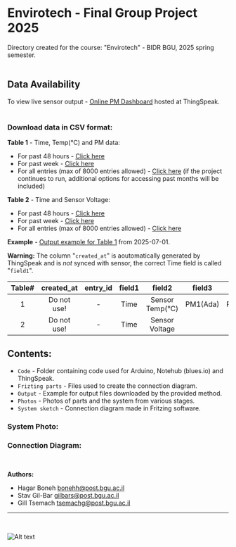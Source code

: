 # Envirotech - Final Group Project 2025

Directory created for the course: "Envirotech" - BIDR BGU, 2025 spring semester.<br>
<br>

## Data Availability
To view live sensor output - [Online PM Dashboard](https://thingspeak.mathworks.com/channels/2997781) hosted at ThingSpeak.<br>
<br>

### Download data in CSV format:

**Table 1** - Time, Temp(°C) and PM data:

* For past 48 hours - [Click here](https://api.thingspeak.com/channels/2997781/feeds.csv?days=2)
* For past week - [Click here](https://api.thingspeak.com/channels/2997781/feeds.csv?days=7)
* For all entries (max of 8000 entries allowed) - [Click here](https://api.thingspeak.com/channels/2997781/feeds.csv?results=8000) (if the project continues to run, additional options for accessing past months will be included)

**Table 2** - Time and Sensor Voltage:

* For past 48 hours - [Click here](https://api.thingspeak.com/channels/2998453/feeds.csv?api_key=HX47E67RSDC3UU6Y&days=2)
* For past week - [Click here](https://api.thingspeak.com/channels/2998453/feeds.csv?api_key=HX47E67RSDC3UU6Y&days=7)
* For all entries (max of 8000 entries allowed) - [Click here](https://api.thingspeak.com/channels/2998453/feeds.csv?api_key=HX47E67RSDC3UU6Y&results=8000)

**Example** - [Output example for Table 1](Output/feeds_Table1Example_2025-07-01.csv) from 2025-07-01.

**Warning:** The column "`created_at`" is aoutomatically generated by ThingSpeak and is *not* synced with sensor, the correct Time field is called "`field1`".

|Table#|created_at|entry_id|field1|field2|field3|field4|field5|field6|field7|field8
|:----:|:--------:|:------:|:----:|:----:|:----:|:----:|:----:|:----:|:----:|:----:
|1     |Do not use!|   -   |Time  |Sensor Temp(°C)|PM1(Ada)|PM2.5(Ada)|PM10(Ada)|PM1(Grove)|PM2.5(Grove)|PM10(Grove)
|2     |Do not use!|   -   |Time  |Sensor Voltage


## Contents: 
* `Code` - Folder containing code used for Arduino, Notehub (blues.io) and ThingSpeak.
* `Frizting parts` - Files used to create the connection diagram.
* `Output` - Example for output files downloaded by the provided method.
* `Photos` - Photos of parts and the system from various stages.
* `System sketch` - Connection diagram made in Fritzing software.

### System Photo: 

### Connection Diagram: 

<br>


**Authors:**

*  Hagar Boneh bonehh@post.bgu.ac.il
*  Stav Gil-Bar gilbars@post.bgu.ac.il
*  Gill Tsemach tsemachg@post.bgu.ac.il 


---
<br>

![Alt text](logo.png)
